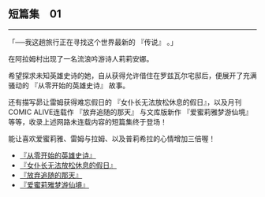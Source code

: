 ## 短篇集　01

------

「──我这趟旅行正在寻找这个世界最新的 『传说』 。」

在阿拉姆村出现了一名流浪吟游诗人莉莉安娜。

希望探求未知英雄史诗的她，自从获得允许借住在罗兹瓦尔宅邸后，便展开了充满骚动的 『从零开始的英雄史诗』 故事。

还有描写昴让雷姆获得难忘假日的 『女仆长无法放松休息的假日』，以及月刊COMIC ALIVE连载作 『放弃追随的那天』 与文库版新作 『爱蜜莉雅梦游仙境』 等等，收录上述网路未连载内容的短篇集终于登场！

能让喜欢爱蜜莉雅、雷姆与拉姆、以及普莉希拉的心情增加三倍喔！


- [『从零开始的英雄史诗』](01.html)
- [『女仆长无法放松休息的假日』](02.html)
- [『放弃追随的那天』](03.html)
- [『爱蜜莉雅梦游仙境』](04.html)
